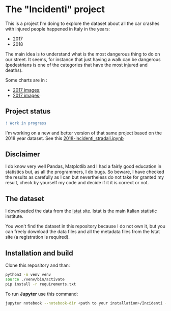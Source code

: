 # The "Incidenti" project

This is a project I'm doing to explore the dataset about all the car crashes with injured people happened in Italy in the years:

- 2017
- 2018

The main idea is to understand what is the most dangerous thing to do on our street. It seems, for instance that just having 
a walk can be dangerous (pedestrians is one of the categories that have the most injured and deaths).

Some charts are in :
- [2017 images](./images/2017);
- [2017 images](./images/2018);

## Project status
```diff
! Work in progress
```
I'm working on a new and better version of that same project based on the 2018 year dataset.
See this [2018-incidenti_stradali.ipynb](./notebook/2018-incidenti_stradali.ipynb)

## Disclaimer
I do know very well Pandas, Matplotlib and I had a fairly good education in statistics but, as all the programmers, I do bugs.
So beware, I have checked the results as carefully as I can but nevertheless do not take for granted my result, check by yourself my 
code and decide if it it is correct or not.

## The dataset
I downloaded the data from the [Istat](https://www.istat.it/it/) site. Istat is the main Italian statistic institute.

You won't find the dataset in this repository because I do not own it, but you can freely download the data files and all the metadata files  from the Istat site (a registration is required).
  
## Installation and build
Clone this repository and than:

```bash
python3 -m venv venv
source ./venv/bin/activate
pip install -r requirements.txt
```
To run **Jupyter** use this command:
```bash
jupyter notebook --notebook-dir <path to your installation>/Incidenti --port=9191
```

